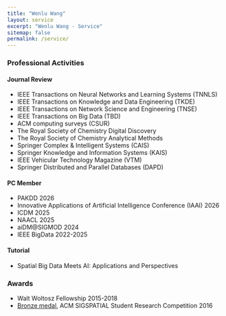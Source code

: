 ```yaml
---
title: "Wenlu Wang"
layout: service
excerpt: "Wenlu Wang - Service"
sitemap: false
permalink: /service/
---
```

### Professional Activities

#### Journal Review  

- IEEE Transactions on Neural Networks and Learning Systems (TNNLS)
- IEEE Transactions on Knowledge and Data Engineering (TKDE) 
- IEEE Transactions on Network Science and Engineering (TNSE)
- IEEE Transactions on Big Data (TBD)
- ACM computing surveys (CSUR)
- The Royal Society of Chemistry Digital Discovery
- The Royal Society of Chemistry Analytical Methods
- Springer Complex & Intelligent Systems (CAIS)
- Springer Knowledge and Information Systems (KAIS)
- IEEE Vehicular Technology Magazine (VTM)                         
- Springer Distributed and Parallel Databases (DAPD)


#### PC Member

- PAKDD 2026
- Innovative Applications of Artificial Intelligence Conference (IAAI) 2026
- ICDM 2025
- NAACL 2025
- aiDM@SIGMOD 2024
- IEEE BigData 2022-2025

#### Tutorial

- Spatial Big Data Meets AI: Applications and Perspectives


### Awards

- Walt Woltosz Fellowship    2015-2018
- <a href="https://src.acm.org/winners/2017">Bronze medal</a>, ACM SIGSPATIAL Student Research Competition    2016
